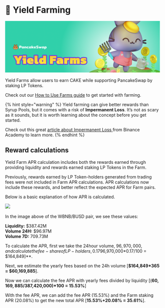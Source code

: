 # 🚜 Yield Farming

![](../../.gitbook/assets/docs-masthead-1-%20%282%29.png)

Yield Farms allow users to earn CAKE while supporting PancakeSwap by staking LP Tokens.

Check out our [How to Use Farms guide](https://docs.pancakeswap.finance/products/yield-farming/how-to-use-farms) to get started with farming.

{% hint style="warning" %}
Yield farming can give better rewards than Syrup Pools, but it comes with a risk of **Impermanent Loss**. It’s not as scary as it sounds, but it is worth learning about the concept before you get started.

Check out this great [article about Impermanent Loss ](https://academy.binance.com/en/articles/impermanent-loss-explained)from Binance Academy to learn more.
{% endhint %}

## Reward calculations

Yield Farm APR calculation includes both the rewards earned through providing liquidity and rewards earned staking LP Tokens in the Farm.

Previously, rewards earned by LP Token-holders generated from trading fees were not included in Farm APR calculations. APR calculations now include these rewards, and better reflect the expected APR for Farm pairs.

Below is a basic explanation of how APR is calculated.

![](https://lh4.googleusercontent.com/rJswz2qvCNTcODcClHxqlLpanSLsfbGtVw75MMPicBN1iKTKCuEYlPuoFAqskoy24DB9JBmATWb8dk3WmY1_BFDZoS94sWTBZhZrcnG711rC8ltDXPR3gdl8D50eWq_cfiBriKcl)

In the image above of the WBNB/BUSD pair, we see these values:

**Liquidity:** $387.42M  
**Volume 24H:** $96.97M  
**Volume 7D:** 709.73M

To calculate the APR, first we take the 24hour volume, $96,970,000, and calculate the fee-share of LP-holders, 0.17% \[**$96,970,000\*0.17/100 = $164,849\]**.

Next, we estimate the yearly fees based on the 24h volume \[**$164,849\*365 = $60,169,885**\].

Now we can calculate the fee APR with yearly fees divided by liquidity \[\(**$60,169,885/$387,420,000\)\*100 = 15.53%**\]

With the fee APR, we can add the fee APR \(15.53%\) and the Farm staking APR \(20.08%\) to get the new total APR \[**15.53%+20.08% = 35.61%**\].

